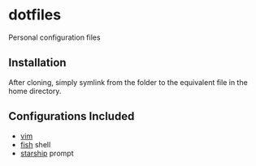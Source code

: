 # dotfiles
Personal configuration files

## Installation
After cloning, simply symlink from the folder to the equivalent file in the
home directory.

## Configurations Included
* [vim](.vimrc)
* [fish](.config/fish) shell
* [starship](.config/starship.toml) prompt
